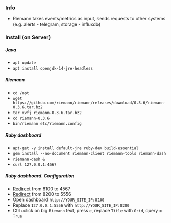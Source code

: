 ### Info
* Riemann takes events/metrics as input, sends requests to other systems (e.g. alerts - telegram, storage - influxdb)

### Install (on Server)
##### Java
* `apt update`
* `apt install openjdk-14-jre-headless`
##### Riemann
* `cd /opt`
* `wget https://github.com/riemann/riemann/releases/download/0.3.6/riemann-0.3.6.tar.bz2`
* `tar xvfj riemann-0.3.6.tar.bz2`
* `cd riemann-0.3.6`
* `bin/riemann etc/riemann.config`
##### Ruby dashboard
* `apt-get -y install default-jre ruby-dev build-essential`
* `gem install --no-document riemann-client riemann-tools riemann-dash`
* `riemann-dash &`
* `curl 127.0.0.1:4567`
##### Ruby dashboard. Configuration
* [Redirect](../redirect-traffic/redirect.md) from 8100 to 4567
* [Redirect](../redirect-traffic/redirect.md) from 8200 to 5556
* Open dashboard `http://YOUR_SITE_IP:8100`
* Replace `127.0.0.1:5556` with `http://YOUR_SITE_IP:8200`
* Ctrl+click on big `Riemann` text, press `e`, replace `Title` with `Grid`, query = `True`

